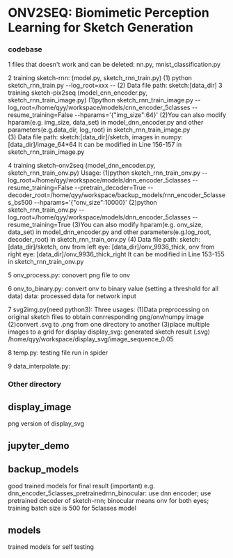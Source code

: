 ONV2SEQ: Biomimetic Perception Learning for Sketch Generation 
=============================================================
### codebase
  1 files that doesn't work and can be deleted: nn.py, mnist_classification.py

  2 training sketch-rnn: (model.py, sketch_rnn_train.py)
	(1) python sketch_rnn_train.py --log_root=xxx --
	(2) Data file path: sketch:[data_dir]
  3 training sketch-pix2seq (model_cnn_encoder.py, sketch_rnn_train_image.py)
        (1)python sketch_rnn_train_image.py --log_root=/home/qyy/workspace/models/cnn_encoder_5classes --resume_training=False --hparams='{"img_size":64}'
	(2)You can also modify hparam(e.g. img_size, data_set) in model_dnn_encoder.py and other parameters(e.g.data_dir, log_root) in sketch_rnn_train_image.py  
	(3) Data file path: sketch:[data_dir]/sketch, images in numpy: [data_dir]/image_64*64
 	    It can be modified in Line 156-157 in sketch_rnn_train_image.py

  4 training sketch-onv2seq (model_dnn_encoder.py, sketch_rnn_train_onv.py)
       Usage: 
	(1)python sketch_rnn_train_onv.py --log_root=/home/qyy/workspace/models/dnn_encoder_5classes --resume_training=False --pretrain_decoder=True --decoder_root=/home/qyy/workspace/backup_models/rnn_encoder_5classes_bs500 --hparams='{"onv_size":10000}'
	(2)python sketch_rnn_train_onv.py --log_root=/home/qyy/workspace/models/dnn_encoder_5classes --resume_training=True
	(3)You can also modify hparam(e.g. onv_size, data_set) in model_dnn_encoder.py and other parameters(e.g.log_root, decoder_root) in sketch_rnn_train_onv.py
	(4) Data file path: sketch:[data_dir]/sketch, onv from left eye: [data_dir]/onv_9936_thick, onv from right eye: [data_dir]/onv_9936_thick_right
         It can be modified in Line 153-155 in sketch_rnn_train_onv.py 
  
  5 onv_process.py: conovert png file to onv

  6 onv_to_binary.py: convert onv to binary value (setting a threshold for all data)
data: processed data for network input

  7 svg2img.py(need python3): 
    Three usages:
    (1)Data preprocessing on original sketch files to obtain conrresponding png/onv/numpy image
    (2)convert .svg to .png from one directory to another
    (3)place multiple images to a grid for display
display_svg: generated sketch result (.svg)
  /home/qyy/workspace/display_svg/image_sequence_0.05  

  8 temp.py: testing file run in spider

  9 data_interpolate.py: 

### Other directory 
## display_image
png version of display_svg
## jupyter_demo
## backup_models
 good trained models for final result (important)
   e.g. dnn_encoder_5classes_pretrainedrnn_binocular: use dnn encoder; use pretrained decoder of sketch-rnn; binocular means onv for both eyes; training batch size is 500 for 5classes model

## models
 trained models for self testing


